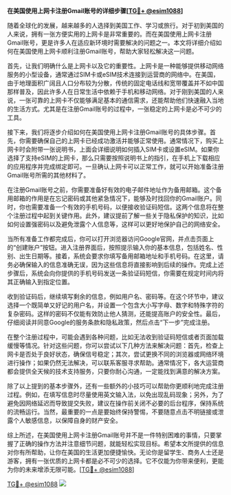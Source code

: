**在美国使用上网卡注册Gmail账号的详细步骤[[TG💪+ @esim1088](https://t.me/s/esim1088)]**

随着全球化的发展，越来越多的人选择到美国工作、学习或旅行。对于初到美国的人来说，拥有一张方便实用的上网卡是非常重要的。而在美国使用上网卡注册Gmail账号，更是许多人在适应新环境时需要解决的问题之一。本文将详细介绍如何在美国使用上网卡顺利注册Gmail账号，帮助大家轻松解决这一问题。

首先，让我们明确什么是上网卡以及它的重要性。上网卡是一种能够提供移动网络服务的小型设备，通常通过SIM卡或eSIM技术连接到运营商的网络中。在美国，由于地理面积广阔且人口分布较为分散，传统的固定电话线和宽带覆盖并不如中国那样普及，因此许多人在日常生活中依赖于手机和移动网络。对于刚到美国的人来说，一张可靠的上网卡不仅能够满足基本的通信需求，还能帮助他们快速融入当地的生活方式。尤其是在注册Gmail账号的过程中，一张稳定的上网卡是必不可少的工具。

接下来，我们将逐步介绍如何在美国使用上网卡注册Gmail账号的具体步骤。首先，你需要确保自己的上网卡已经成功激活并能够正常使用。通常情况下，购买上网卡时会附带一张说明书，上面会详细说明如何插入SIM卡或设置eSIM。如果你选择了支持eSIM的上网卡，那么只需要按照说明书上的指引，在手机上下载相应的应用程序并完成绑定即可。一旦确认上网卡可以正常工作，就可以开始准备注册Gmail账号所需的其他材料了。

在注册Gmail账号之前，你需要准备好有效的电子邮件地址作为备用邮箱。这个备用邮箱的作用是在忘记密码或其他紧急情况下，能够及时找回你的Gmail账户。同时，你也需要准备一个有效的手机号码，以便接收验证码短信。这两个信息将在整个注册过程中起到关键作用。此外，建议提前了解一些关于隐私保护的知识，比如如何设置强密码以及避免泄露个人信息等，这样可以更好地保护自己的网络安全。

当所有准备工作都完成后，你可以打开浏览器访问Google官网，并点击页面上的“创建账户”按钮。进入注册界面后，按照提示输入你的基本信息，包括姓名、性别、出生日期等。接着，系统会要求你填写备用邮箱地址和手机号码。在这里，请务必确保输入的信息准确无误，因为这些信息将直接影响到后续的操作。完成上述步骤后，系统会向你提供的手机号码发送一条验证码短信，你需要在规定时间内将其正确输入到指定位置。

收到验证码后，继续填写剩余的信息，例如用户名、密码等。在这个环节中，建议选择一个既简单又好记的用户名，并设置一个包含大小写字母、数字和特殊字符的复杂密码。这样的密码不仅能有效防止他人猜测，还能提高账户的安全性。最后，仔细阅读并同意Google的服务条款和隐私政策，然后点击“下一步”完成注册。

在整个注册过程中，可能会遇到各种问题，比如无法收到验证码短信或者页面加载缓慢等情况。针对这些问题，你可以尝试以下几种方法来解决问题：首先，检查上网卡是否处于良好状态，确保信号稳定；其次，尝试更换不同的浏览器或网络环境进行操作；如果仍然无法解决，可以联系客服寻求帮助。通常情况下，各大运营商都会提供全天候的技术支持服务，只要你耐心沟通，一定能找到满意的解决方案。

除了以上提到的基本步骤外，还有一些额外的小技巧可以帮助你更顺利地完成注册过程。例如，在填写信息时尽量使用英文输入法，以免出现乱码现象；另外，为了避免因网络延迟而导致提交失败，建议在操作前关闭不必要的后台程序，保持系统的流畅运行。当然，最重要的一点是要始终保持警惕，不要随意点击不明链接或泄露个人敏感信息，以保障自身的财产安全。

综上所述，在美国使用上网卡注册Gmail账号并不是一件特别困难的事情，只要掌握了正确的操作方法并注意细节问题，就能轻松实现目标。希望本文所提供的信息对你有所帮助，让你在美国的生活更加便捷愉快。无论你是留学生、商务人士还是游客，拥有一张优质的上网卡都是必不可少的选择。它不仅能为你带来便利，更能为你的未来增添无限可能。[[TG💪+ @esim1088](https://t.me/s/esim1088)]

[TG💪+ @esim1088](https://t.me/s/esim1088) ![](https://i.postimg.cc/4NQfJmqS/Snipaste-2025-05-13-00-14-12.png)